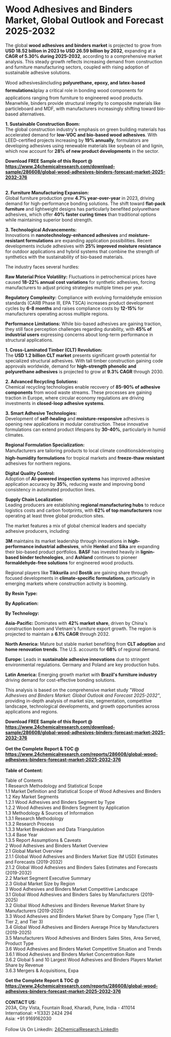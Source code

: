 <h1>Wood Adhesives and Binders Market, Global Outlook and Forecast 2025-2032</h1><p>The global <strong>wood adhesives and binders market</strong> is projected to grow from <strong>USD 18.52 billion in 2023 to USD 26.59 billion by 2032</strong>, expanding at a <strong>CAGR of 5.30% during 2025-2032</strong>, according to a comprehensive market analysis. This steady growth reflects increasing demand from construction and furniture manufacturing sectors, coupled with rising adoption of sustainable adhesive solutions.</p><p>Wood adhesivesâincluding <strong>polyurethane, epoxy, and latex-based formulations</strong>âplay a critical role in bonding wood components for applications ranging from furniture to engineered wood products. Meanwhile, binders provide structural integrity to composite materials like particleboard and MDF, with manufacturers increasingly shifting toward bio-based alternatives.</p><p><strong>1. Sustainable Construction Boom:</strong><br>
The global construction industry's emphasis on green building materials has accelerated demand for <strong>low-VOC and bio-based wood adhesives</strong>. With LEED-certified projects increasing by <strong>19% annually</strong>, formulators are developing adhesives using renewable materials like soybean oil and lignin, which now account for <strong>28% of new product developments</strong> in the sector.</p><div><b>Download FREE Sample of this Report @ 
            <a href="https://www.24chemicalresearch.com/download-sample/286608/global-wood-adhesives-binders-forecast-market-2025-2032-376">
            https://www.24chemicalresearch.com/download-sample/286608/global-wood-adhesives-binders-forecast-market-2025-2032-376</a></b></div><br><p><strong>2. Furniture Manufacturing Expansion:</strong><br>
Global furniture production grew <strong>4.7% year-over-year</strong> in 2023, driving demand for high-performance bonding solutions. The shift toward <strong>flat-pack furniture</strong> and lightweight designs has particularly benefited polyurethane adhesives, which offer <strong>40% faster curing times</strong> than traditional options while maintaining superior bond strength.</p><p><strong>3. Technological Advancements:</strong><br>
Innovations in <strong>nanotechnology-enhanced adhesives</strong> and <strong>moisture-resistant formulations</strong> are expanding application possibilities. Recent developments include adhesives with <strong>25% improved moisture resistance</strong> for outdoor applications and hybrid systems that combine the strength of synthetics with the sustainability of bio-based materials.</p><p>The industry faces several hurdles:</p><p><strong>Raw Material Price Volatility:</strong> Fluctuations in petrochemical prices have caused <strong>18-22% annual cost variations</strong> for synthetic adhesives, forcing manufacturers to adjust pricing strategies multiple times per year.</p><p><strong>Regulatory Complexity:</strong> Compliance with evolving formaldehyde emission standards (CARB Phase III, EPA TSCA) increases product development cycles by <strong>6-8 months</strong> and raises compliance costs by <strong>12-15%</strong> for manufacturers operating across multiple regions.</p><p><strong>Performance Limitations:</strong> While bio-based adhesives are gaining traction, they still face perception challenges regarding durability, with <strong>45% of industrial users</strong> expressing concerns about long-term performance in structural applications.</p><p><strong>1. Cross-Laminated Timber (CLT) Revolution:</strong><br>
The <strong>USD 1.2 billion CLT market</strong> presents significant growth potential for specialized structural adhesives. With tall timber construction gaining code approvals worldwide, demand for <strong>high-strength phenolic and polyurethane adhesives</strong> is projected to grow at <strong>9.3% CAGR</strong> through 2030.</p><p><strong>2. Advanced Recycling Solutions:</strong><br>
Chemical recycling technologies enable recovery of <strong>85-90% of adhesive components</strong> from wood waste streams. These processes are gaining traction in Europe, where circular economy regulations are driving investments in <strong>closed-loop adhesive systems</strong>.</p><p><strong>3. Smart Adhesive Technologies:</strong><br>
Development of <strong>self-healing</strong> and <strong>moisture-responsive</strong> adhesives is opening new applications in modular construction. These innovative formulations can extend product lifespans by <strong>30-40%</strong>, particularly in humid climates.</p><p><strong>Regional Formulation Specialization:</strong><br>
    Manufacturers are tailoring products to local climate conditionsâdeveloping <strong>high-humidity formulations</strong> for tropical markets and <strong>freeze-thaw resistant</strong> adhesives for northern regions.</p><p><strong>Digital Quality Control:</strong><br>
    Adoption of <strong>AI-powered inspection systems</strong> has improved adhesive application accuracy by <strong>35%</strong>, reducing waste and improving bond consistency in automated production lines.</p><p><strong>Supply Chain Localization:</strong><br>
    Leading producers are establishing <strong>regional manufacturing hubs</strong> to reduce logistics costs and carbon footprints, with <strong>62% of top manufacturers</strong> now operating at least three global production sites.</p><p>The market features a mix of global chemical leaders and specialty adhesive producers, including:</p><p><strong>3M</strong> maintains its market leadership through innovations in <strong>high-performance industrial adhesives</strong>, while <strong>Henkel</strong> and <strong>Sika</strong> are expanding their bio-based product portfolios. <strong>BASF</strong> has invested heavily in <strong>lignin-based binder technologies</strong>, and <strong>Ashland</strong> continues to pioneer <strong>formaldehyde-free solutions</strong> for engineered wood products.</p><p>Regional players like <strong>Tikkurila</strong> and <strong>Bostik</strong> are gaining share through focused developments in <strong>climate-specific formulations</strong>, particularly in emerging markets where construction activity is booming.</p><p><strong>By Resin Type:</strong></p><p><strong>By Application:</strong></p><p><strong>By Technology:</strong></p><p><strong>Asia-Pacific:</strong> Dominates with <strong>42% market share</strong>, driven by China's construction boom and Vietnam's furniture export growth. The region is projected to maintain a <strong>6.1% CAGR</strong> through 2032.</p><p><strong>North America:</strong> Mature but stable market benefiting from <strong>CLT adoption</strong> and <strong>home renovation trends</strong>. The U.S. accounts for <strong>68%</strong> of regional demand.</p><p><strong>Europe:</strong> Leads in <strong>sustainable adhesive innovations</strong> due to stringent environmental regulations. Germany and Poland are key production hubs.</p><p><strong>Latin America:</strong> Emerging growth market with <strong>Brazil's furniture industry</strong> driving demand for cost-effective bonding solutions.</p><p>This analysis is based on the comprehensive market study <em>"Wood Adhesives and Binders Market: Global Outlook and Forecast 2025-2032"</em>, providing in-depth analysis of market size, segmentation, competitive landscape, technological developments, and growth opportunities across applications and regions.</p><div><b>Download FREE Sample of this Report @ 
            <a href="https://www.24chemicalresearch.com/download-sample/286608/global-wood-adhesives-binders-forecast-market-2025-2032-376">
            https://www.24chemicalresearch.com/download-sample/286608/global-wood-adhesives-binders-forecast-market-2025-2032-376</a></b></div><br><div><b>Get the Complete Report & TOC @ 
            <a href="https://www.24chemicalresearch.com/reports/286608/global-wood-adhesives-binders-forecast-market-2025-2032-376">
            https://www.24chemicalresearch.com/reports/286608/global-wood-adhesives-binders-forecast-market-2025-2032-376</a></b></div><br>
            <b>Table of Content:</b><p>Table of Contents<br />
1 Research Methodology and Statistical Scope<br />
1.1 Market Definition and Statistical Scope of Wood Adhesives and Binders<br />
1.2 Key Market Segments<br />
1.2.1 Wood Adhesives and Binders Segment by Type<br />
1.2.2 Wood Adhesives and Binders Segment by Application<br />
1.3 Methodology & Sources of Information<br />
1.3.1 Research Methodology<br />
1.3.2 Research Process<br />
1.3.3 Market Breakdown and Data Triangulation<br />
1.3.4 Base Year<br />
1.3.5 Report Assumptions & Caveats<br />
2 Wood Adhesives and Binders Market Overview<br />
2.1 Global Market Overview<br />
2.1.1 Global Wood Adhesives and Binders Market Size (M USD) Estimates and Forecasts (2019-2032)<br />
2.1.2 Global Wood Adhesives and Binders Sales Estimates and Forecasts (2019-2032)<br />
2.2 Market Segment Executive Summary<br />
2.3 Global Market Size by Region<br />
3 Wood Adhesives and Binders Market Competitive Landscape<br />
3.1 Global Wood Adhesives and Binders Sales by Manufacturers (2019-2025)<br />
3.2 Global Wood Adhesives and Binders Revenue Market Share by Manufacturers (2019-2025)<br />
3.3 Wood Adhesives and Binders Market Share by Company Type (Tier 1, Tier 2, and Tier 3)<br />
3.4 Global Wood Adhesives and Binders Average Price by Manufacturers (2019-2025)<br />
3.5 Manufacturers Wood Adhesives and Binders Sales Sites, Area Served, Product Type<br />
3.6 Wood Adhesives and Binders Market Competitive Situation and Trends<br />
3.6.1 Wood Adhesives and Binders Market Concentration Rate<br />
3.6.2 Global 5 and 10 Largest Wood Adhesives and Binders Players Market Share by Revenue<br />
3.6.3 Mergers & Acquisitions, Expa</p><div><b>Get the Complete Report & TOC @ 
            <a href="https://www.24chemicalresearch.com/reports/286608/global-wood-adhesives-binders-forecast-market-2025-2032-376">
            https://www.24chemicalresearch.com/reports/286608/global-wood-adhesives-binders-forecast-market-2025-2032-376</a></b></div><br><b>CONTACT US:</b><br>
            203A, City Vista, Fountain Road, Kharadi, Pune, India - 411014<br>
            International: +1(332) 2424 294<br>
            Asia: +91 9169162030 <br><br>
            Follow Us On LinkedIn: <a href="https://www.linkedin.com/company/24chemicalresearch/">24ChemicalResearch LinkedIn</a>
